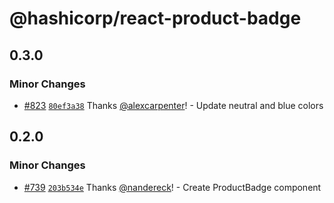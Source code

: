 # @hashicorp/react-product-badge

## 0.3.0

### Minor Changes

- [#823](https://github.com/hashicorp/react-components/pull/823) [`80ef3a38`](https://github.com/hashicorp/react-components/commit/80ef3a38ba67e23ba2d019530fb57d218e9d8268) Thanks [@alexcarpenter](https://github.com/alexcarpenter)! - Update neutral and blue colors

## 0.2.0

### Minor Changes

- [#739](https://github.com/hashicorp/react-components/pull/739) [`203b534e`](https://github.com/hashicorp/react-components/commit/203b534e4a58cd056e2eff7db29d9815d220e9c9) Thanks [@nandereck](https://github.com/nandereck)! - Create ProductBadge component
